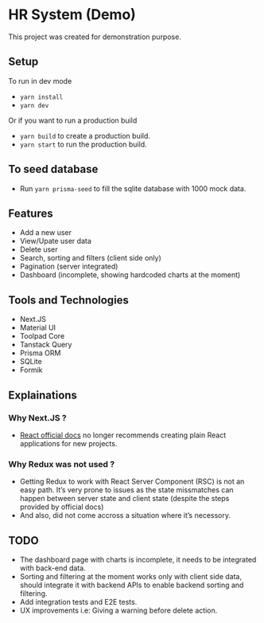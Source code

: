 # HR System (Demo)

This project was created for demonstration purpose.

## Setup

To run in dev mode

- `yarn install`
- `yarn dev`

Or if you want to run a production build

- `yarn build` to create a production build.
- `yarn start` to run the production build.

## To seed database

- Run `yarn prisma-seed` to fill the sqlite database with 1000 mock data.

## Features

- Add a new user
- View/Upate user data
- Delete user
- Search, sorting and filters (client side only)
- Pagination (server integrated)
- Dashboard (incomplete, showing hardcoded charts at the moment)

## Tools and Technologies

- Next.JS
- Material UI
- Toolpad Core
- Tanstack Query
- Prisma ORM
- SQLite
- Formik

## Explainations

### Why Next.JS ?

- [React official docs](https://react.dev/learn/start-a-new-react-project#can-i-use-react-without-a-framework) no longer recommends creating plain React applications for new projects.

### Why Redux was not used ?

- Getting Redux to work with React Server Component (RSC) is not an easy path. It’s very prone to issues as the state missmatches can happen between server state and client state (despite the steps provided by official docs)
- And also, did not come accross a situation where it’s necessory.

## TODO

- The dashboard page with charts is incomplete, it needs to be integrated with back-end data.
- Sorting and filtering at the moment works only with client side data, should integrate it with backend APIs to enable backend sorting and filtering.
- Add integration tests and E2E tests.
- UX improvements i.e: Giving a warning before delete action.
